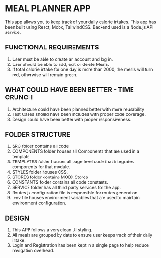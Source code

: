 # MEAL PLANNER APP

This app allows you to keep track of your daily calorie intakes. This app has been built using React, Mobx, TailwindCSS. Backend used is a Node.js API service.

## FUNCTIONAL REQUIREMENTS
1. User must be able to create an account and log in.
2. User should be able to add, edit or delete Meals.
3. If total calorie intake for one day is more than 2000, the meals will turn red, otherwise will remain green.

## WHAT COULD HAVE BEEN BETTER - TIME CRUNCH
1. Architecture could have been planned better with more reusability
2. Test Cases should have been included with proper code coverage.
3. Design could have been better with proper responsiveness.

## FOLDER STRUCTURE
1. SRC folder contains all code
2. COMPONENTS folder houses all Components that are used in a template
3. TEMPLATES folder houses all page level code that integrates components for that module.
4. STYLES folder houses CSS.
5. STORES folder contains MOBX Stores
6. CONSTANTS folder contains all code constants.
7. SERVICE folder has all third party services for the app.
8. Routes.js configuration file is responsible for routes generation.
9. .env file houses environment variables that are used to maintain environment configuration.

## DESIGN
1. This APP follows a very clean UI styling.
2. All meals are grouped by date to ensure user keeps track of their daily intake.
3. Login and Registration has been kept in a single page to help reduce navigation overhead.